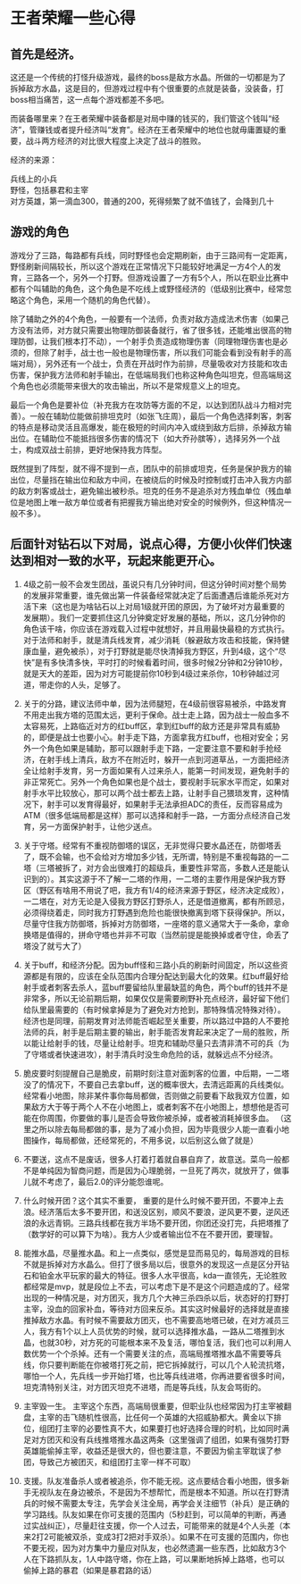 # 王者荣耀一些心得

## 首先是经济。

这还是一个传统的打怪升级游戏，最终的boss是敌方水晶。所做的一切都是为了拆掉敌方水晶，这是目的，但游戏过程中有个很重要的点就是装备，没装备，打boss相当痛苦，这一点每个游戏都差不多吧。

而装备哪里来？在王者荣耀中装备都是对局中赚的钱买的，我们管这个钱叫“经济”，管赚钱或者提升经济叫“发育”。经济在王者荣耀中的地位也就毋庸置疑的重要，战斗两方经济的对比很大程度上决定了战斗的胜败。

经济的来源：

兵线上的小兵  
野怪，包括暴君和主宰  
对方英雄，第一滴血300，普通的200，死得频繁了就不值钱了，会降到几十  

## 游戏的角色

游戏分了三路，每路都有兵线，同时野怪也会定期刷新，由于三路间有一定距离，野怪刷新间隔较长，所以这个游戏在正常情况下只能较好地满足一方4个人的发育，三路各一个，另外一个打野。但游戏设置了一方有5个人，所以在职业比赛中都有个叫辅助的角色，这个角色是不吃线上或野怪经济的（低级别比赛中，经常忽略这个角色，采用一个随机的角色代替）。

除了辅助之外的4个角色，一般要有一个法师，负责对敌方造成法术伤害（如果己方没有法师，对方就只需要出物理防御装备就行，省了很多钱，还能堆出很高的物理防御，让我们根本打不动），一个射手负责造成物理伤害（同理物理伤害也是必须的，但除了射手，战士也一般也是物理伤害，所以我们可能会看到没有射手的高端对局），另外还有一个战士，负责在开战时作为前排，尽量吸收对方技能和攻击伤害，保护我方法师和射手输出，在低端局我们也称这种角色叫坦克，但高端局这个角色也必须能带来很大的攻击输出，所以不是常规意义上的坦克。

最后一个角色是要补位（补充我方在攻防等方面的不足，以达到团队战斗力相对完善）。一般在辅助位能做前排坦克时（如张飞庄周），最后一个角色选择刺客，刺客的特点是移动灵活且高爆发，能在极短的时间内冲入或绕到敌方后排，杀掉敌方输出位。在辅助位不能抵挡很多伤害的情况下（如大乔孙膑等），选择另外一个战士，构成双战士前排，更好地保持我方阵型。

既然提到了阵型，就不得不提到一点，团队中的前排或坦克，任务是保护我方的输出位，尽量挡在输出位和敌方中间，在被绕后的时候及时控制或打击冲入我方内部的敌方刺客或战士，避免输出被秒杀。坦克的任务不是追杀对方残血单位（残血单位是地图上唯一敌方单位或者有把握我方输出绝对安全的时候例外，但这种情况一般不多）。

## 后面针对钻石以下对局，说点心得，方便小伙伴们快速达到相对一致的水平，玩起来能更开心。

1. 4级之前一般不会发生团战，虽说只有几分钟时间，但这分钟时间对整个局势的发展非常重要，谁先做出第一件装备经常就决定了后面遭遇后谁能杀死对方活下来（这也是为啥钻石以上对局1级就开团的原因，为了破坏对方最重要的发展期）。我们一定要抓住这几分钟奠定好发展的基础，所以，这几分钟你的角色该干啥，你应该在游戏载入过程中就想好，并且用最快最稳的方式执行。对于法师和射手，就是清兵线发育，减少消耗（躲避敌方攻击和技能，保持健康血量，避免被杀），对于打野就是能尽快清掉我方野区，升到4级，这个“尽快”是有多快清多快，平时打的时候看着时间，很多时候2分钟和2分钟10秒，就是天大的差距，因为对方可能提前你10秒到4级过来杀你，10秒钟越过河道，带走你的人头，足够了。

2. 关于的分路，建议法师中单，因为法师腿短，在4级前很容易被杀，中路发育不用走出我方塔的范围太远，更利于保命。战士走上路，因为战士一般血多不太容易死，上路临近对方的红buff区，拿到红buff的敌方还是非常具有威胁的，即便是战士也要小心。射手走下路，方面拿我方红buff，也相对安全；另外一个角色如果是辅助，那可以跟射手走下路，一定要注意不要和射手抢经济，在射手线上清兵，敌方不在附近时，躲开一点到河道草丛，一方面把经济全让给射手发育，另一方面如果有人过来杀人，能第一时间发现，避免射手的非正常死亡。另外一个角色如果也是个战士，要视射手玩家水平而定，如果对射手水平比较放心，那可以两个战士都去上路，让射手自己猥琐发育，这种情况下，射手可以发育得最好，如果射手无法承担ADC的责任，反而容易成为ATM（很多低端局都是这样）那可以选择和射手一路，一方面分点经济自己发育，另一方面保护射手，让他少送点。
3. 关于守塔。经常有不重视防御塔的误区，无非觉得只要水晶还在，防御塔丢了，既不会输，也不会给对方增加多少钱，无所谓，特别是不重视每路的一二塔（三塔被拆了，对方会出很难打的超级兵，重要性非常高，多数人还是能认识到的）。其实这源于不了解一二塔的作用，一二塔的主要作用是保护我方野区（野区有啥用不用说了吧，我方有1/4的经济来源于野区，经济决定成败），一二塔在，对方无论是入侵我方野区打野杀人，还是借道撤离，都有所顾忌，必须得绕着走，同时我方打野遇到危险也能很快撤离到塔下获得保护。所以，尽量守住我方防御塔，拆掉对方防御塔，一座塔的意义通常大于一条命，拿命换塔是值得的，拼命守塔也并非不可取（当然前提是能换掉或者守住，命丢了塔没了就亏大了）

4. 关于buff，和经济分配。因为buff怪和三路小兵的刷新时间固定，所以这些资源都是有限的，应该在全队范围内合理分配达到最大化的效果。红buff最好给射手或者刺客去杀人，蓝buff要留给队里最缺蓝的角色，两个buff的钱并不是非常多，所以无论前期后期，如果仅仅是需要刷野补充点经济，最好留下他们给队里最需要的（有时候拿掉是为了避免对方抢到，那特殊情况特殊对待）。经济也是同理，前期发育对法师能否崛起至关重要，所以路过中路的人不要抢法师的兵，射手是后期主要的输出，射手能否发育起来决定了一局的胜败，所以能让给射手的钱，尽量让给射手。坦克和辅助尽量只去清非清不可的兵（为了守塔或者快速进攻），射手清兵时没生命危险的话，就躲远点不分经济。

5. 脆皮要时刻提醒自己是脆皮，前期时刻注意对面刺客的位置，中后期，一二塔没了的情况下，不要自己去拿buff，送的概率很大，去清远距离的兵线类似。
经常看小地图，除非某件事你每局都做，否则做之前要看下敌我双方位置，如果敌方大于等于两个人不在小地图上，或者刺客不在小地图上，想想他是否可能在你周围，你要做的事儿是否会导致你被杀掉，或者被消耗掉很多血。 （这里之所以除去每局都做的事，是为了减小负担，因为毕竟很少人能一直看小地图操作，每局都做，还经常死的，不用多说，以后别这么做了就是）

6. 不要送，这点不是废话，很多人打着打着就自暴自弃了，故意送。菜鸟一般都不是单纯因为智商问题，而是因为心理脆弱，一旦死了两次，就放开了，做事儿就不考虑了，最后2.0的评分能怨谁呢。

7. 什么时候开团？这个其实不重要， 重要的是什么时候不要开团，不要冲上去浪。经济落后太多不要开团，和送没区别，顺风不要浪，逆风更不要，逆风还浪的永远青铜。三路兵线都在我方半场不要开团，你团还没打完，兵把塔推了（数学好的可以算下为啥）。我方人少或者输出位不在不要开团，要理智。

8. 能推水晶，尽量推水晶。和上一点类似，感觉是显而易见的，每局游戏的目标不就是拆掉对方水晶么。但打了很多局以后，很意外的发现这一点是区分开钻石和铂金水平玩家的最大的特征。很多人水平很高，kda一直领先，无论胜败都经常是mvp，就是段位上不去，可以考虑下是不是这个问题造成的了。经常出现的一种情况是，对方团灭，我方几个大神三杀四杀以后，状态好的打野打主宰，没血的回家补血，等待对方回来反杀。其实这时候最好的选择就是直接推掉敌方水晶。有时候不需要敌方团灭，也不需要高地塔已破，在对方减员三人，我方有1个以上人员优势的时候，就可以选择推水晶，一路从二塔推到水晶，也就30秒，对方死的可能根本来不及复活，哪怕复活，我们也可以利用人数优势一个个杀掉。还有一个需要关注的点，高端局推塔推水晶不需要等兵线，你只要判断能在你被塔打死之前，把它拆掉就行，可以几个人轮流抗塔，哪怕一个人，先兵线一步开始打塔，也比等兵线进塔，你再进要省很多时间，坦克清特别关注，对方团灭坦克不进塔，而是等兵线，队友会骂街的。

9. 主宰毁一生。 主宰这个东西，高端局很重要，但职业队也经常因为打主宰被翻盘，主宰的击飞随机性很高，比任何一个英雄的大招威胁都大。黄金以下排位，组团打主宰的必要性真不大，如果要打也好选择合理的时机，比如同时满足对方团灭和没有兵线推塔推水晶这两条（这里强调了组团，如果有强势打野英雄能偷掉主宰，收益还是很大的，但也要注意，不要因为偷主宰耽误了参团，导致己方被团灭，和组团打主宰一样不可取）

10. 支援。队友准备杀人或者被追杀，你不能无视。这点要结合看小地图，很多新手无视队友在身边被杀，不是因为不想帮忙，而是根本不知道。所以在打野清兵的时候不需要太专注，先学会关注全局，再学会关注细节（补兵）是正确的学习路线。队友如果在你可支援的范围内（5秒赶到，可以简单的判断，再通过实战纠正），尽量赶往支援，你一个人过去，可能带来的就是4个人头差（本来2打2可能被双杀，变成3打2把对手双杀）。如果不在可支援的范围内，你也不要无视，因为对方集中力量应对队友，也必然遗漏一些东西，比如敌方3个人在下路抓队友，1人中路守塔，你在上路，可以果断地拆掉上路塔，也可以偷掉上路的暴君（如果是暴君路的话）

